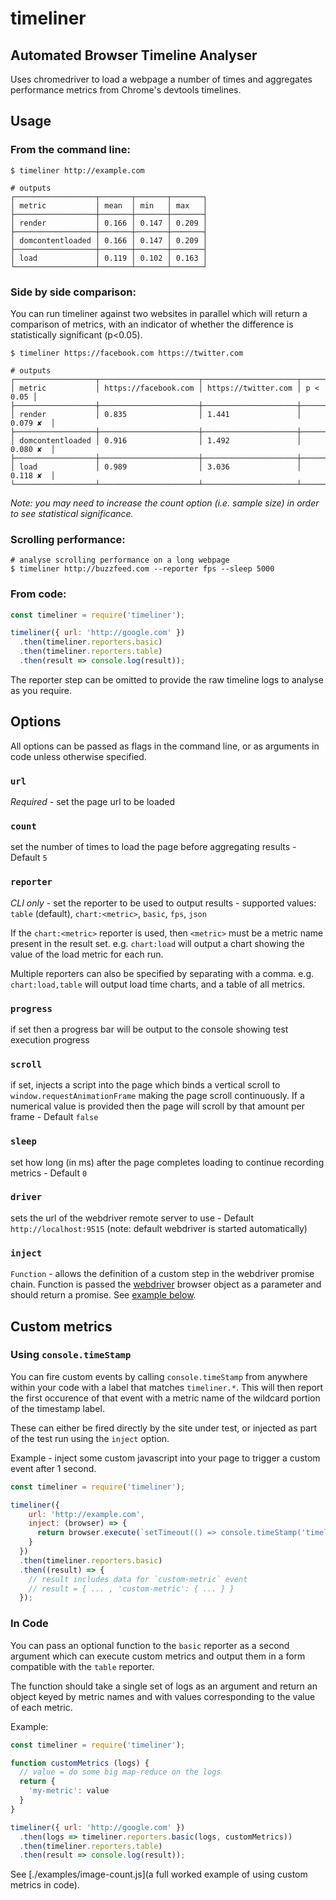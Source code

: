 # timeliner

## Automated Browser Timeline Analyser

Uses chromedriver to load a webpage a number of times and aggregates performance metrics from Chrome's devtools timelines.

## Usage

### From the command line:

```shell
$ timeliner http://example.com

# outputs
┌──────────────────┬───────┬───────┬───────┐
│ metric           │ mean  │ min   │ max   │
├──────────────────┼───────┼───────┼───────┤
│ render           │ 0.166 │ 0.147 │ 0.209 │
├──────────────────┼───────┼───────┼───────┤
│ domcontentloaded │ 0.166 │ 0.147 │ 0.209 │
├──────────────────┼───────┼───────┼───────┤
│ load             │ 0.119 │ 0.102 │ 0.163 │
└──────────────────┴───────┴───────┴───────┘
```

### Side by side comparison:

You can run timeliner against two websites in parallel which will return a comparison of metrics, with an indicator of whether the difference is statistically significant (p<0.05).

```shell
$ timeliner https://facebook.com https://twitter.com

# outputs
┌──────────────────┬──────────────────────┬─────────────────────┬──────────┐
│ metric           │ https://facebook.com │ https://twitter.com │ p < 0.05 │
├──────────────────┼──────────────────────┼─────────────────────┼──────────┤
│ render           │ 0.835                │ 1.441               │ 0.079 ✘  │
├──────────────────┼──────────────────────┼─────────────────────┼──────────┤
│ domcontentloaded │ 0.916                │ 1.492               │ 0.080 ✘  │
├──────────────────┼──────────────────────┼─────────────────────┼──────────┤
│ load             │ 0.989                │ 3.036               │ 0.118 ✘  │
└──────────────────┴──────────────────────┴─────────────────────┴──────────┘
```

*Note: you may need to increase the count option (i.e. sample size) in order to see statistical significance.*

### Scrolling performance:

```shell
# analyse scrolling performance on a long webpage
$ timeliner http://buzzfeed.com --reporter fps --sleep 5000
```

### From code:

```javascript
const timeliner = require('timeliner');

timeliner({ url: 'http://google.com' })
  .then(timeliner.reporters.basic)
  .then(timeliner.reporters.table)
  .then(result => console.log(result));
```

The reporter step can be omitted to provide the raw timeline logs to analyse as you require.

## Options

All options can be passed as flags in the command line, or as arguments in code unless otherwise specified.

### `url`

*Required* - set the page url to be loaded

### `count`

set the number of times to load the page before aggregating results - Default `5`

### `reporter`

*CLI only* - set the reporter to be used to output results - supported values: `table` (default), `chart:<metric>`, `basic`, `fps`, `json`

If the `chart:<metric>` reporter is used, then `<metric>` must be a metric name present in the result set. e.g. `chart:load` will output a chart showing the value of the load metric for each run.

Multiple reporters can also be specified by separating with a comma. e.g. `chart:load,table` will output load time charts, and a table of all metrics.

### `progress`

if set then a progress bar will be output to the console showing test execution progress

### `scroll`

if set, injects a script into the page which binds a vertical scroll to `window.requestAnimationFrame` making the page scroll continuously. If a numerical value is provided then the page will scroll by that amount per frame - Default `false`

### `sleep`

set how long (in ms) after the page completes loading to continue recording metrics - Default `0`

### `driver`

sets the url of the webdriver remote server to use - Default `http://localhost:9515` (note: default webdriver is started automatically)

### `inject`

`Function` - allows the definition of a custom step in the webdriver promise chain. Function is passed the [webdriver](https://github.com/admc/wd) browser object as a parameter and should return a promise. See [example below](#custom-metrics).

## Custom metrics

### Using `console.timeStamp`

You can fire custom events by calling `console.timeStamp` from anywhere within your code with a label that matches `timeliner.*`. This will then report the first occurence of that event with a metric name of the wildcard portion of the timestamp label.

These can either be fired directly by the site under test, or injected as part of the test run using the `inject` option.

Example - inject some custom javascript into your page to trigger a custom event after 1 second.

```javascript
const timeliner = require('timeliner');

timeliner({
    url: 'http://example.com',
    inject: (browser) => {
      return browser.execute(`setTimeout(() => console.timeStamp('timeliner.custom-metric'), 1000);`);
    }
  })
  .then(timeliner.reporters.basic)
  .then((result) => {
    // result includes data for `custom-metric` event
    // result = { ... , 'custom-metric': { ... } }
  });
```

### In Code

You can pass an optional function to the `basic` reporter as a second argument which can execute custom metrics and output them in a form compatible with the `table` reporter.

The function should take a single set of logs as an argument and return an object keyed by metric names and with values corresponding to the value of each metric.

Example:

```javascript
const timeliner = require('timeliner');

function customMetrics (logs) {
  // value = do some big map-reduce on the logs
  return {
    'my-metric': value
  }
}

timeliner({ url: 'http://google.com' })
  .then(logs => timeliner.reporters.basic(logs, customMetrics))
  .then(timeliner.reporters.table)
  .then(result => console.log(result));
```

See [./examples/image-count.js](a full worked example of using custom metrics in code).
